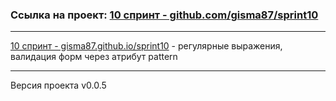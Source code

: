 
### Ссылка на проект: [10 спринт - github.com/gisma87/sprint10](https://github.com/gisma87/sprint10 "ссылка на проект")

* * * * * 

[10 спринт - gisma87.github.io/sprint10](https://gisma87.github.io/sprint10/ "валидация форм через атрибут pattern") - регулярные выражения, валидация форм через атрибут pattern

* * * * *

Версия проекта v0.0.5
